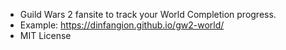 * Guild Wars 2 fansite to track your World Completion progress.
* Example: https://dinfangion.github.io/gw2-world/
* MIT License
